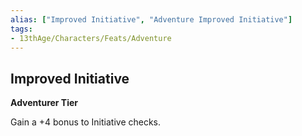 ```yaml
---
alias: ["Improved Initiative", "Adventure Improved Initiative"]
tags: 
- 13thAge/Characters/Feats/Adventure
---
```


## Improved Initiative

__Adventurer Tier__

Gain a +4 bonus to Initiative checks.